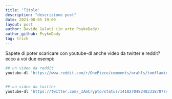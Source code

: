 ```yaml
---
title: 'Titolo'
description: "descrizione post"
date: 2021-08-05 19:00
layout: post
author: Davide Galati (in arte PsykeDady)
author_github: PsykeDady
tag: trick
---
```


Sapete di poter scaricare con youtube-dl anche video da twitter e reddit? 
ecco a voi due esempi: 

```bash
## un video da reddit
youtube-dl 'https://www.reddit.com/r/OnePiece/comments/orahls/tomflamingo_vs_monkey_d_jerry_fan_animation/?utm_medium=android_app&utm_source=share>'


## un video da twitter
youtube-dl 'https://twitter.com/_IAmCrypto/status/1418270482483318787?s=20'
```


